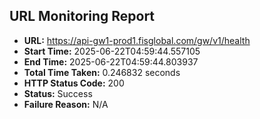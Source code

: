 ## URL Monitoring Report

- **URL:** https://api-gw1-prod1.fisglobal.com/gw/v1/health
- **Start Time:** 2025-06-22T04:59:44.557105
- **End Time:** 2025-06-22T04:59:44.803937
- **Total Time Taken:** 0.246832 seconds
- **HTTP Status Code:** 200
- **Status:** Success
- **Failure Reason:** N/A
